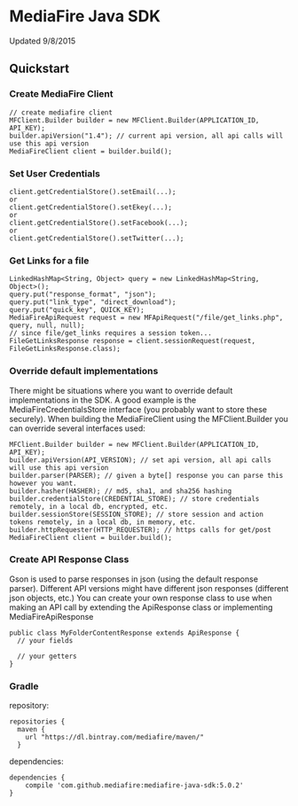 MediaFire Java SDK
==================
Updated 9/8/2015

Quickstart
----------

### Create MediaFire Client
```
// create mediafire client
MFClient.Builder builder = new MFClient.Builder(APPLICATION_ID, API_KEY);
builder.apiVersion("1.4"); // current api version, all api calls will use this api version
MediaFireClient client = builder.build();
```

### Set User Credentials
```
client.getCredentialStore().setEmail(...);
or
client.getCredentialStore().setEkey(...);
or
client.getCredentialStore().setFacebook(...);
or
client.getCredentialStore().setTwitter(...);
```

### Get Links for a file
```
LinkedHashMap<String, Object> query = new LinkedHashMap<String, Object>();
query.put("response_format", "json");
query.put("link_type", "direct_download");
query.put("quick_key", QUICK_KEY);
MediaFireApiRequest request = new MFApiRequest("/file/get_links.php", query, null, null);
// since file/get_links requires a session token...
FileGetLinksResponse response = client.sessionRequest(request, FileGetLinksResponse.class);
```

### Override default implementations
There might be situations where you want to override default implementations in the SDK.
A good example is the MediaFireCredentialsStore interface (you probably want to store these securely).
When building the MediaFireClient using the MFClient.Builder you can override several interfaces used:
```
MFClient.Builder builder = new MFClient.Builder(APPLICATION_ID, API_KEY);
builder.apiVersion(API_VERSION); // set api version, all api calls will use this api version
builder.parser(PARSER); // given a byte[] response you can parse this however you want.
builder.hasher(HASHER); // md5, sha1, and sha256 hashing
builder.credentialStore(CREDENTIAL_STORE); // store credentials remotely, in a local db, encrypted, etc.
builder.sessionStore(SESSION_STORE); // store session and action tokens remotely, in a local db, in memory, etc.
builder.httpRequester(HTTP_REQUESTER); // https calls for get/post
MediaFireClient client = builder.build();
```

### Create API Response Class
Gson is used to parse responses in json (using the default response parser). 
Different API versions might have different json responses (different json objects, etc.)
You can create your own response class to use when making an API call by extending the ApiResponse class or implementing MediaFireApiResponse
```
public class MyFolderContentResponse extends ApiResponse {
  // your fields
  
  // your getters
}
```

### Gradle
repository:
```
repositories {
  maven {
    url "https://dl.bintray.com/mediafire/maven/"
  }
```
dependencies:
```
dependencies {
    compile 'com.github.mediafire:mediafire-java-sdk:5.0.2'
}
```

